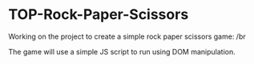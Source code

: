 # TOP-Rock-Paper-Scissors

Working on the project to create a simple rock paper scissors game:
/br

The game will use a simple JS script to run using DOM manipulation.
